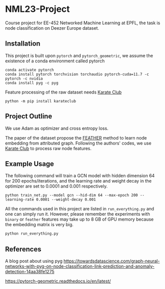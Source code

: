 # NML23-Project

Course project for EE-452 Networked Machine Learning at EPFL, the task is node classification on Deezer Europe dataset.

## Installation

This project is built upon `pytorch` and `pytorch_geometric`, we assume the existence of a conda environment called pytorch

```
conda activate pytorch
conda install pytorch torchvision torchaudio pytorch-cuda=11.7 -c pytorch -c nvidia
conda install pyg -c pyg
```

Feature processing of the raw dataset needs [Karate Club](https://github.com/benedekrozemberczki/karateclub)

```
python -m pip install karateclub
```

## Project Outline

We use Adam as optimizer and cross entropy loss.

The paper of the dataset propose the [FEATHER](https://arxiv.org/abs/2005.07959) method to learn node embedding from attributed graph.
Following the authors' codes, we use [Karate Club](https://github.com/benedekrozemberczki/karateclub) to process raw node features.

## Example Usage

The following command will train a GCN model with hidden dimension 64 for 200 epochs/iterations, and the learning rate and weight decay in the optimizer are set to 0.0001 and 0.001 respectively.

```
python train_net.py --model gcn --hid-dim 64 --max-epoch 200 --learning-rate 0.0001 --weight-decay 0.001
```

All the commands used in this project are listed in `run_everything.py` and one can simply run it. However, please remember the experiments with `binary` or `feather` features may take up to 8 GB of GPU memory because the embedding matrix is very big.

```bash
python run_everything.py
```

## References

A blog post about using pyg https://towardsdatascience.com/graph-neural-networks-with-pyg-on-node-classification-link-prediction-and-anomaly-detection-14aa38fe1275

https://pytorch-geometric.readthedocs.io/en/latest/
